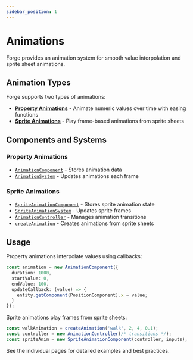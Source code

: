 ```yaml
---
sidebar_position: 1
---
```


# Animations

Forge provides an animation system for smooth value interpolation and sprite sheet animations.

## Animation Types

Forge supports two types of animations:

- **[Property Animations](./property-animations.md)** - Animate numeric values over time with easing functions
- **[Sprite Animations](./sprite-animations.md)** - Play frame-based animations from sprite sheets

## Components and Systems

### Property Animations
- [`AnimationComponent`](../../api/classes/AnimationComponent.md) - Stores animation data
- [`AnimationSystem`](../../api/classes/AnimationSystem.md) - Updates animations each frame

### Sprite Animations
- [`SpriteAnimationComponent`](../../api/classes/SpriteAnimationComponent.md) - Stores sprite animation state
- [`SpriteAnimationSystem`](../../api/classes/SpriteAnimationSystem.md) - Updates sprite frames
- [`AnimationController`](../../api/classes/AnimationController.md) - Manages animation transitions
- [`createAnimation`](../../api/functions/createAnimation.md) - Creates animations from sprite sheets

## Usage

Property animations interpolate values using callbacks:

```ts
const animation = new AnimationComponent({
  duration: 1000,
  startValue: 0,
  endValue: 100,
  updateCallback: (value) => {
    entity.getComponent(PositionComponent).x = value;
  }
});
```

Sprite animations play frames from sprite sheets:

```ts
const walkAnimation = createAnimation('walk', 2, 4, 0.1);
const controller = new AnimationController(/* transitions */);
const spriteAnim = new SpriteAnimationComponent(controller, inputs);
```

See the individual pages for detailed examples and best practices.

